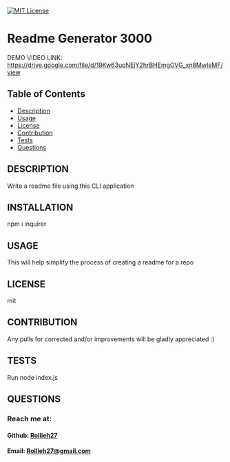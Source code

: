   [![MIT License](https://img.shields.io/badge/License-MIT-yellow.svg)](https://opensource.org/licenses/MIT)
# Readme Generator 3000
  DEMO VIDEO LINK: https://drive.google.com/file/d/19Kw63upNEjY2hrBHEmgOVG_xn8MwIeMF/view
  ## Table of Contents
  * [Description](#description)
  * [Usage](#usage)
  * [License](#license)
  * [Contribution](#contribution)
  * [Tests](#tests)
  * [Questions](#questions)
  ## DESCRIPTION 
  Write a readme file using this CLI application
  ## INSTALLATION 
  npm i inquirer
  ## USAGE 
  This will help simplify the process of creating a readme for a repo
  ## LICENSE 
  mit
  ## CONTRIBUTION 
  Any pulls for corrected and/or improvements will be gladly appreciated :)
  ## TESTS 
  Run node index.js
  ## QUESTIONS 
  ### Reach me at:
  #### Github: [Rollieh27](github.com/Rollieh27)<br>
  #### Email: Rollieh27@gmail.com

